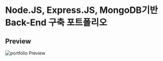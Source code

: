 # Node.JS, Express.JS, MongoDB기반 Back-End 구축 포트폴리오

## Preview

![portfolio Preview](https://user-images.githubusercontent.com/35620465/43193191-4aafa326-903a-11e8-89a8-09b23739df74.png)
